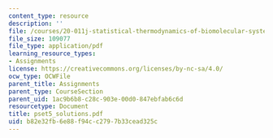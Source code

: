 ```yaml
---
content_type: resource
description: ''
file: /courses/20-011j-statistical-thermodynamics-of-biomolecular-systems-be-011j-spring-2004/b82e32fb6e88f94cc2797b33cead325c_pset5_solutions.pdf
file_size: 109077
file_type: application/pdf
learning_resource_types:
- Assignments
license: https://creativecommons.org/licenses/by-nc-sa/4.0/
ocw_type: OCWFile
parent_title: Assignments
parent_type: CourseSection
parent_uid: 1ac9b6b8-c28c-903e-00d0-847ebfab6c6d
resourcetype: Document
title: pset5_solutions.pdf
uid: b82e32fb-6e88-f94c-c279-7b33cead325c
---
```

